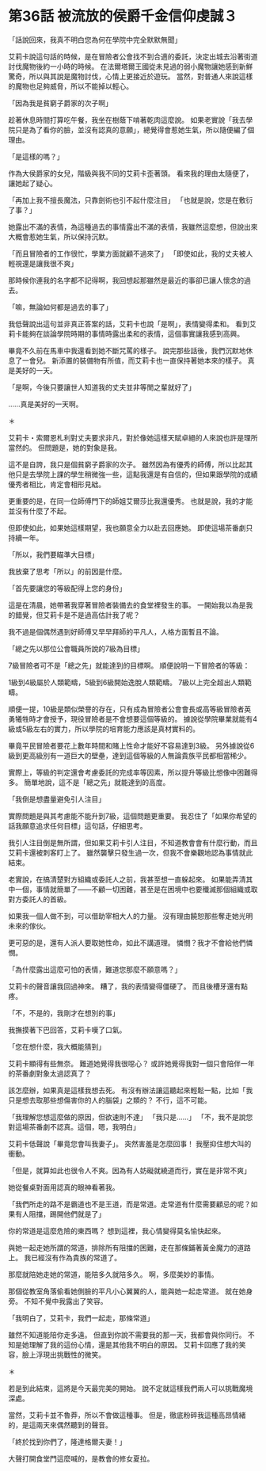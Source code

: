 # 第36話 被流放的侯爵千金信仰虔誠３

「話說回來，我真不明白您為何在學院中完全默默無聞」

艾莉卡說這句話的時候，是在冒險者公會找不到合適的委託，決定出城去沿著街道討伐魔物後約一小時的時候。
在法爾塔爾王國從未見過的弱小魔物讓她感到新鮮驚奇，所以與其說是魔物討伐，心情上更接近於遊玩。
當然，對普通人來說這樣的魔物也足夠威脅，所以不能掉以輕心。

「因為我是貧窮子爵家的次子啊」

趁著休息時間打算吃午餐，我坐在樹蔭下啃著乾肉這麼說。
如果老實說「我去學院只是為了看你的臉，並沒有認真的意願」，總覺得會惹她生氣，所以隨便編了個理由。

「是這樣的嗎？」

作為大侯爵家的女兒，階級與我不同的艾莉卡歪著頭。
看來我的理由太隨便了，讓她起了疑心。

「再加上我不擅長魔法，只靠劍術也引不起什麼注目」
「也就是說，您是在敷衍了事？」

她露出不滿的表情，為這種過去的事情露出不滿的表情，我雖然這麼想，但說出來大概會惹她生氣，所以保持沉默。

「而且冒險者的工作很忙，學業方面就顧不過來了」
「即使如此，我的丈夫被人輕視還是讓我很不爽」

那時候你連我的名字都不記得啊，我回想起那雖然是最近的事卻已讓人懷念的過去。

「嘛，無論如何都是過去的事了」

我低聲說出這句並非真正答案的話，艾莉卡也說「是啊」，表情變得柔和。
看到艾莉卡能夠在談論學院時期的事情時露出柔和的表情，這個事實讓我感到高興。

畢竟不久前在馬車中我還看到她不斷咒罵的樣子。
說完那些話後，我們沉默地休息了一會兒。
新添置的裝備物有所值，而艾莉卡也一直保持著她本來的樣子。
真是美好的一天。

「是啊，今後只要讓世人知道我的丈夫並非等閒之輩就好了」

……真是美好的一天啊。

＊

艾莉卡・索爾恩札利對丈夫要求非凡，對於像她這樣天賦卓絕的人來說也許是理所當然的。
但問題是，她的對象是我。

這不是自誇，我只是個貧窮子爵家的次子。
雖然因為有優秀的師傅，所以比起其他只是去學院上課的學生稍微強一些，這點我還是有自信的，但如果跟學院的成績優秀者相比，肯定會相形見絀。

更重要的是，在同一位師傅門下的師姐艾爾莎比我還優秀。
也就是說，我的才能並沒有什麼了不起。

但即使如此，如果她這樣期望，我也願意全力以赴去回應她。
即使這場茶番劇只持續一年。

「所以，我們要瞄準大目標」

我放棄了思考「所以」的前因是什麼。

「首先要讓您的等級配得上您的身份」

這是在清晨，她帶著我穿著冒險者裝備去的食堂裡發生的事。
一開始我以為是我的錯覺，但艾莉卡是不是過高估計我了呢？

我不過是個偶然遇到好師傅又早早拜師的平凡人，人格方面暫且不論。

「總之先以那位公會職員所說的7級為目標」

7級冒險者可不是「總之先」就能達到的目標啊。
順便說明一下冒險者的等級：

1級到4級屬於人類範疇，5級到6級開始逸脫人類範疇。
7級以上完全超出人類範疇。

順便一提，10級是類似榮譽的存在，只有成為冒險者公會會長或高等級冒險者英勇犧牲時才會授予，現役冒險者是不會想要這個等級的。
據說從學院畢業就能有4級或5級左右的實力，所以學院的培育能力應該是真材實料的。

畢竟平民冒險者要花上數年時間和賭上性命才能好不容易達到3級。
另外據說從6級到更高級別有一道巨大的壁壘，達到這個等級的人無論貴族平民都相當稀少。

實際上，等級的判定還會考慮委託的完成率等因素，所以提升等級比想像中困難得多。
簡單地說，這不是「總之先」就能達到的高度。

「我倒是想盡量避免引人注目」

實際問題是與其考慮能不能升到7級，這個問題更重要。
我忍住了「如果你希望的話我願意追求任何目標」這句話，仔細思考。

我引人注目倒是無所謂，但如果艾莉卡引人注目，不知道教會會有什麼行動，而且艾莉卡還被刺客盯上了。
雖然襲擊只發生過一次，但我不會樂觀地認為事情就此結束。

老實說，在搞清楚對方組織或委託人之前，我甚至想一直躲起來。
如果能弄清其中一個，事情就簡單了——不顧一切困難，甚至是在困境中也要殲滅那個組織或取對方委託人的首級。

如果我一個人做不到，可以借助宰相大人的力量。
沒有理由饒恕那些奪走她光明未來的傢伙。

更可惡的是，還有人派人要取她性命，如此不講道理。
憐憫？我才不會給他們憐憫。

「為什麼露出這麼可怕的表情，難道您那麼不願意嗎？」

艾莉卡的聲音讓我回過神來。
糟了，我的表情變得僵硬了。
而且後槽牙還有點疼。

「不，不是的，我剛才在想別的事」

我撫摸著下巴回答，艾莉卡嘆了口氣。

「您在想什麼，我大概能猜到」

艾莉卡顯得有些無奈。
難道她覺得我很噁心？
或許她覺得我對一個只會陪伴一年的茶番劇對象太過認真了？

該怎麼辦，如果真是這樣我想去死。
有沒有辦法讓這聽起來輕鬆一點，比如「我只是想去取那些想傷害你的人的腦袋」之類的？
不行，這不可能。

「我理解您想這麼做的原因，但欲速則不達」
「我只是……」
「不，我不是說您對這場茶番劇不認真。這個，嗯，我明白」

艾莉卡低聲說「畢竟您會叫我妻子」。
突然害羞是怎麼回事！
我壓抑住想大叫的衝動。

「但是，就算如此也很令人不爽。因為有人妨礙就繞道而行，實在是非常不爽」

她從餐桌對面用認真的眼神看著我。

「我們所走的路不是霸道也不是王道，而是常道。走常道有什麼需要顧忌的呢？如果有人阻擋，踢開他們就是了」

你的常道是這麼危險的東西嗎？
想到這裡，我心情變得莫名愉快起來。

與她一起走她所謂的常道，排除所有阻擋的困難，走在那條鋪著黃金魔力的道路上。
我已經沒有作為貴族的常道了。

那麼就陪她走她的常道，能陪多久就陪多久。
啊，多麼美妙的事情。

那個從教室角落偷看她側臉的平凡小心翼翼的人，能與她一起走常道。
就在她身旁。
不知不覺中我露出了笑容。

「我明白了，艾莉卡，我們一起走，那條常道」

雖然不知道能陪你走多遠。
但直到你說不需要我的那一天，我都會與你同行。
不知是她理解了我的這份心情，還是其他我不明白的原因。
艾莉卡回應了我的笑容，臉上浮現出挑戰性的微笑。

＊

若是到此結束，這將是今天最完美的開始。
說不定就這樣我們兩人可以挑戰魔境深處。

當然，艾莉卡並不魯莽，所以不會做這種事。
但是，徹底粉碎我這種高昂情緒的，是這兩天來偶然聽到的聲音。

「終於找到你們了，隆達格爾夫妻！」

大聲打開食堂門這麼喊的，是教會的修女夏拉。